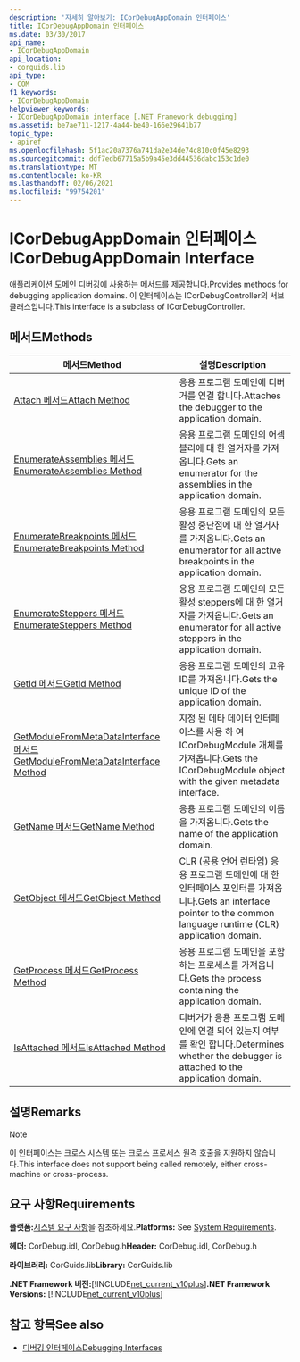 ```yaml
---
description: '자세히 알아보기: ICorDebugAppDomain 인터페이스'
title: ICorDebugAppDomain 인터페이스
ms.date: 03/30/2017
api_name:
- ICorDebugAppDomain
api_location:
- corguids.lib
api_type:
- COM
f1_keywords:
- ICorDebugAppDomain
helpviewer_keywords:
- ICorDebugAppDomain interface [.NET Framework debugging]
ms.assetid: be7ae711-1217-4a44-be40-166e29641b77
topic_type:
- apiref
ms.openlocfilehash: 5f1ac20a7376a741da2e34de74c810c0f45e8293
ms.sourcegitcommit: ddf7edb67715a5b9a45e3dd44536dabc153c1de0
ms.translationtype: MT
ms.contentlocale: ko-KR
ms.lasthandoff: 02/06/2021
ms.locfileid: "99754201"
---
```

# <a name="icordebugappdomain-interface"></a><span data-ttu-id="13d79-103">ICorDebugAppDomain 인터페이스</span><span class="sxs-lookup"><span data-stu-id="13d79-103">ICorDebugAppDomain Interface</span></span>

<span data-ttu-id="13d79-104">애플리케이션 도메인 디버깅에 사용하는 메서드를 제공합니다.</span><span class="sxs-lookup"><span data-stu-id="13d79-104">Provides methods for debugging application domains.</span></span> <span data-ttu-id="13d79-105">이 인터페이스는 ICorDebugController의 서브 클래스입니다.</span><span class="sxs-lookup"><span data-stu-id="13d79-105">This interface is a subclass of ICorDebugController.</span></span>  
  
## <a name="methods"></a><span data-ttu-id="13d79-106">메서드</span><span class="sxs-lookup"><span data-stu-id="13d79-106">Methods</span></span>  
  
|<span data-ttu-id="13d79-107">메서드</span><span class="sxs-lookup"><span data-stu-id="13d79-107">Method</span></span>|<span data-ttu-id="13d79-108">설명</span><span class="sxs-lookup"><span data-stu-id="13d79-108">Description</span></span>|  
|------------|-----------------|  
|[<span data-ttu-id="13d79-109">Attach 메서드</span><span class="sxs-lookup"><span data-stu-id="13d79-109">Attach Method</span></span>](icordebugappdomain-attach-method.md)|<span data-ttu-id="13d79-110">응용 프로그램 도메인에 디버거를 연결 합니다.</span><span class="sxs-lookup"><span data-stu-id="13d79-110">Attaches the debugger to the application domain.</span></span>|  
|[<span data-ttu-id="13d79-111">EnumerateAssemblies 메서드</span><span class="sxs-lookup"><span data-stu-id="13d79-111">EnumerateAssemblies Method</span></span>](icordebugappdomain-enumerateassemblies-method.md)|<span data-ttu-id="13d79-112">응용 프로그램 도메인의 어셈블리에 대 한 열거자를 가져옵니다.</span><span class="sxs-lookup"><span data-stu-id="13d79-112">Gets an enumerator for the assemblies in the application domain.</span></span>|  
|[<span data-ttu-id="13d79-113">EnumerateBreakpoints 메서드</span><span class="sxs-lookup"><span data-stu-id="13d79-113">EnumerateBreakpoints Method</span></span>](icordebugappdomain-enumeratebreakpoints-method.md)|<span data-ttu-id="13d79-114">응용 프로그램 도메인의 모든 활성 중단점에 대 한 열거자를 가져옵니다.</span><span class="sxs-lookup"><span data-stu-id="13d79-114">Gets an enumerator for all active breakpoints in the application domain.</span></span>|  
|[<span data-ttu-id="13d79-115">EnumerateSteppers 메서드</span><span class="sxs-lookup"><span data-stu-id="13d79-115">EnumerateSteppers Method</span></span>](icordebugappdomain-enumeratesteppers-method.md)|<span data-ttu-id="13d79-116">응용 프로그램 도메인의 모든 활성 steppers에 대 한 열거자를 가져옵니다.</span><span class="sxs-lookup"><span data-stu-id="13d79-116">Gets an enumerator for all active steppers in the application domain.</span></span>|  
|[<span data-ttu-id="13d79-117">GetId 메서드</span><span class="sxs-lookup"><span data-stu-id="13d79-117">GetId Method</span></span>](icordebugappdomain-getid-method.md)|<span data-ttu-id="13d79-118">응용 프로그램 도메인의 고유 ID를 가져옵니다.</span><span class="sxs-lookup"><span data-stu-id="13d79-118">Gets the unique ID of the application domain.</span></span>|  
|[<span data-ttu-id="13d79-119">GetModuleFromMetaDataInterface 메서드</span><span class="sxs-lookup"><span data-stu-id="13d79-119">GetModuleFromMetaDataInterface Method</span></span>](icordebugappdomain-getmodulefrommetadatainterface-method.md)|<span data-ttu-id="13d79-120">지정 된 메타 데이터 인터페이스를 사용 하 여 ICorDebugModule 개체를 가져옵니다.</span><span class="sxs-lookup"><span data-stu-id="13d79-120">Gets the ICorDebugModule object with the given metadata interface.</span></span>|  
|[<span data-ttu-id="13d79-121">GetName 메서드</span><span class="sxs-lookup"><span data-stu-id="13d79-121">GetName Method</span></span>](icordebugappdomain-getname-method.md)|<span data-ttu-id="13d79-122">응용 프로그램 도메인의 이름을 가져옵니다.</span><span class="sxs-lookup"><span data-stu-id="13d79-122">Gets the name of the application domain.</span></span>|  
|[<span data-ttu-id="13d79-123">GetObject 메서드</span><span class="sxs-lookup"><span data-stu-id="13d79-123">GetObject Method</span></span>](icordebugappdomain-getobject-method.md)|<span data-ttu-id="13d79-124">CLR (공용 언어 런타임) 응용 프로그램 도메인에 대 한 인터페이스 포인터를 가져옵니다.</span><span class="sxs-lookup"><span data-stu-id="13d79-124">Gets an interface pointer to the common language runtime (CLR) application domain.</span></span>|  
|[<span data-ttu-id="13d79-125">GetProcess 메서드</span><span class="sxs-lookup"><span data-stu-id="13d79-125">GetProcess Method</span></span>](icordebugappdomain-getprocess-method.md)|<span data-ttu-id="13d79-126">응용 프로그램 도메인을 포함 하는 프로세스를 가져옵니다.</span><span class="sxs-lookup"><span data-stu-id="13d79-126">Gets the process containing the application domain.</span></span>|  
|[<span data-ttu-id="13d79-127">IsAttached 메서드</span><span class="sxs-lookup"><span data-stu-id="13d79-127">IsAttached Method</span></span>](icordebugappdomain-isattached-method.md)|<span data-ttu-id="13d79-128">디버거가 응용 프로그램 도메인에 연결 되어 있는지 여부를 확인 합니다.</span><span class="sxs-lookup"><span data-stu-id="13d79-128">Determines whether the debugger is attached to the application domain.</span></span>|  
  
## <a name="remarks"></a><span data-ttu-id="13d79-129">설명</span><span class="sxs-lookup"><span data-stu-id="13d79-129">Remarks</span></span>  
  
> [!NOTE]
> <span data-ttu-id="13d79-130">이 인터페이스는 크로스 시스템 또는 크로스 프로세스 원격 호출을 지원하지 않습니다.</span><span class="sxs-lookup"><span data-stu-id="13d79-130">This interface does not support being called remotely, either cross-machine or cross-process.</span></span>  
  
## <a name="requirements"></a><span data-ttu-id="13d79-131">요구 사항</span><span class="sxs-lookup"><span data-stu-id="13d79-131">Requirements</span></span>  

 <span data-ttu-id="13d79-132">**플랫폼:**[시스템 요구 사항](../../get-started/system-requirements.md)을 참조하세요.</span><span class="sxs-lookup"><span data-stu-id="13d79-132">**Platforms:** See [System Requirements](../../get-started/system-requirements.md).</span></span>  
  
 <span data-ttu-id="13d79-133">**헤더:** CorDebug.idl, CorDebug.h</span><span class="sxs-lookup"><span data-stu-id="13d79-133">**Header:** CorDebug.idl, CorDebug.h</span></span>  
  
 <span data-ttu-id="13d79-134">**라이브러리:** CorGuids.lib</span><span class="sxs-lookup"><span data-stu-id="13d79-134">**Library:** CorGuids.lib</span></span>  
  
 <span data-ttu-id="13d79-135">**.NET Framework 버전:**[!INCLUDE[net_current_v10plus](../../../../includes/net-current-v10plus-md.md)]</span><span class="sxs-lookup"><span data-stu-id="13d79-135">**.NET Framework Versions:** [!INCLUDE[net_current_v10plus](../../../../includes/net-current-v10plus-md.md)]</span></span>  
  
## <a name="see-also"></a><span data-ttu-id="13d79-136">참고 항목</span><span class="sxs-lookup"><span data-stu-id="13d79-136">See also</span></span>

- [<span data-ttu-id="13d79-137">디버깅 인터페이스</span><span class="sxs-lookup"><span data-stu-id="13d79-137">Debugging Interfaces</span></span>](debugging-interfaces.md)
